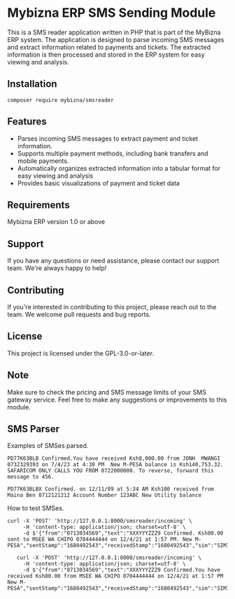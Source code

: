 # Mybizna ERP SMS Sending Module

This is a SMS reader application written in PHP that is part of the MyBizna ERP system. The application is designed to parse incoming SMS messages and extract information related to payments and tickets. The extracted information is then processed and stored in the ERP system for easy viewing and analysis.

## Installation

```
composer require mybizna/smsreader
```

## Features
- Parses incoming SMS messages to extract payment and ticket information.
- Supports multiple payment methods, including bank transfers and mobile payments.
- Automatically organizes extracted information into a tabular format for easy viewing and analysis
- Provides basic visualizations of payment and ticket data

## Requirements
Mybizna ERP version 1.0 or above

## Support
If you have any questions or need assistance, please contact our support team. We're always happy to help!

## Contributing
If you're interested in contributing to this project, please reach out to the team. We welcome pull requests and bug reports.

## License
This project is licensed under the GPL-3.0-or-later.

## Note
Make sure to check the pricing and SMS message limits of your SMS gateway service.
Feel free to make any suggestions or improvements to this module.

## SMS Parser
Examples of SMSes parsed.
```
PD77K63BLB Confirmed.You have received Ksh8,000.00 from JONH  MWANGI 0732329393 on 7/4/23 at 4:30 PM  New M-PESA balance is Ksh140,753.32. SAFARICOM ONLY CALLS YOU FROM 0722000000. To reverse, forward this message to 456.

PD77K63BLBX Confirmed. on 12/11/09 at 5:34 AM Ksh100 received from Maina Ben 0712121212 Account Number 123ABC New Utility balance
```

How to test SMSes.

```
curl -X 'POST' 'http://127.0.0.1:8000/smsreader/incoming' \
     -H 'content-type: application/json; charset=utf-8' \
     -d $'{"from":"0713034569","text":"XXXYYYZZZ9 Confirmed. Ksh80.00 sent to MSEE WA CHIPO 0704444444 on 12/4/21 at 1:57 PM. New M-PESA","sentStamp":"1680492543","receivedStamp":"1680492543","sim":"SIM1"}'
```

```
   curl -X 'POST' 'http://127.0.0.1:8000/smsreader/incoming' \
     -H 'content-type: application/json; charset=utf-8' \
     -d $'{"from":"0713034569","text":"XXXYYYZZZ9 Confirmed.You have received Ksh80.00 from MSEE WA CHIPO 0704444444 on 12/4/21 at 1:57 PM New M-PESA","sentStamp":"1680492543","receivedStamp":"1680492543","sim":"SIM1"}' 
```